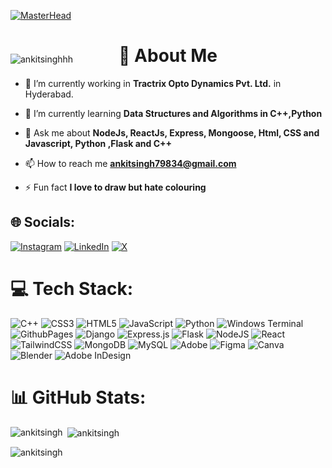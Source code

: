 [![MasterHead](https://www.digitalsolutionservices.com/img/services/web%20development.gif)](https://ankitsinghhh.io)

<div style=" position:relative">
<p align="left" style="position:absolute"> <img src="https://komarev.com/ghpvc/?username=ankitsinghhh&label=Profile%20views&color=0e75b6&style=flat" alt="ankitsinghhh" /> </p>

<h1 align="center">💫 About Me</h1>
</div>


- 🔭 I’m currently working in **Tractrix Opto Dynamics Pvt. Ltd.** in Hyderabad.

- 🌱 I’m currently learning **Data Structures and Algorithms in C++,Python**



- 💬 Ask me about **NodeJs, ReactJs, Express, Mongoose, Html, CSS and Javascript, Python ,Flask and C++**

- 📫 How to reach me **ankitsingh79834@gmail.com**



- ⚡ Fun fact **I love to draw but hate colouring**



## 🌐 Socials:
[![Instagram](https://img.shields.io/badge/Instagram-%23E4405F.svg?logo=Instagram&logoColor=white)](https://instagram.com/ankitsingh5529) [![LinkedIn](https://img.shields.io/badge/LinkedIn-%230077B5.svg?logo=linkedin&logoColor=white)](https://linkedin.com/in/ankit0501) [![X](https://img.shields.io/badge/X-black.svg?logo=X&logoColor=white)](https://x.com/Ankit0501) 

# 💻 Tech Stack:
![C++](https://img.shields.io/badge/c++-%2300599C.svg?style=for-the-badge&logo=c%2B%2B&logoColor=white) ![CSS3](https://img.shields.io/badge/css3-%231572B6.svg?style=for-the-badge&logo=css3&logoColor=white) ![HTML5](https://img.shields.io/badge/html5-%23E34F26.svg?style=for-the-badge&logo=html5&logoColor=white) ![JavaScript](https://img.shields.io/badge/javascript-%23323330.svg?style=for-the-badge&logo=javascript&logoColor=%23F7DF1E) ![Python](https://img.shields.io/badge/python-3670A0?style=for-the-badge&logo=python&logoColor=ffdd54) ![Windows Terminal](https://img.shields.io/badge/Windows%20Terminal-%234D4D4D.svg?style=for-the-badge&logo=windows-terminal&logoColor=white) ![GithubPages](https://img.shields.io/badge/github%20pages-121013?style=for-the-badge&logo=github&logoColor=white) ![Django](https://img.shields.io/badge/django-%23092E20.svg?style=for-the-badge&logo=django&logoColor=white) ![Express.js](https://img.shields.io/badge/express.js-%23404d59.svg?style=for-the-badge&logo=express&logoColor=%2361DAFB) ![Flask](https://img.shields.io/badge/flask-%23000.svg?style=for-the-badge&logo=flask&logoColor=white) ![NodeJS](https://img.shields.io/badge/node.js-6DA55F?style=for-the-badge&logo=node.js&logoColor=white) ![React](https://img.shields.io/badge/react-%2320232a.svg?style=for-the-badge&logo=react&logoColor=%2361DAFB) ![TailwindCSS](https://img.shields.io/badge/tailwindcss-%2338B2AC.svg?style=for-the-badge&logo=tailwind-css&logoColor=white) ![MongoDB](https://img.shields.io/badge/MongoDB-%234ea94b.svg?style=for-the-badge&logo=mongodb&logoColor=white) ![MySQL](https://img.shields.io/badge/mysql-4479A1.svg?style=for-the-badge&logo=mysql&logoColor=white) ![Adobe](https://img.shields.io/badge/adobe-%23FF0000.svg?style=for-the-badge&logo=adobe&logoColor=white) ![Figma](https://img.shields.io/badge/figma-%23F24E1E.svg?style=for-the-badge&logo=figma&logoColor=white) ![Canva](https://img.shields.io/badge/Canva-%2300C4CC.svg?style=for-the-badge&logo=Canva&logoColor=white) ![Blender](https://img.shields.io/badge/blender-%23F5792A.svg?style=for-the-badge&logo=blender&logoColor=white) ![Adobe InDesign](https://img.shields.io/badge/Adobe%20InDesign-49021F?style=for-the-badge&logo=adobeindesign&logoColor=FF3366)  

# 📊 GitHub Stats:
<p><img align="left" src="https://github-readme-stats.vercel.app/api/top-langs?username=ankitsinghhh&show_icons=true&locale=en&layout=compact&theme=tokyonight" alt="ankitsingh" /></p>

<p>&nbsp;<img align="center" src="https://github-readme-stats.vercel.app/api?username=ankitsinghhh&show_icons=true&locale=en&theme=tokyonight" alt="ankitsingh" /></p>

<p><img align="center" src="https://git-hub-streak-stats.vercel.app/?user=ankitsinghhh&theme=tokyonight" alt="ankitsingh" /></p>




<!--  

## 🏆 GitHub Trophies
![](https://github-profile-trophy.vercel.app/?username=ankitsinghhh&theme=radical&no-frame=false&no-bg=true&margin-w=4)

-->

<!-- ### ✍️ Random Dev Quote -->
<!--![](https://quotes-github-readme.vercel.app/api?type=horizontal&theme=radical)-->
<!--  <p align="center"><img  src="https://quotes-github-readme.vercel.app/api?type=horizontal&theme=radical"  ></p> -->







